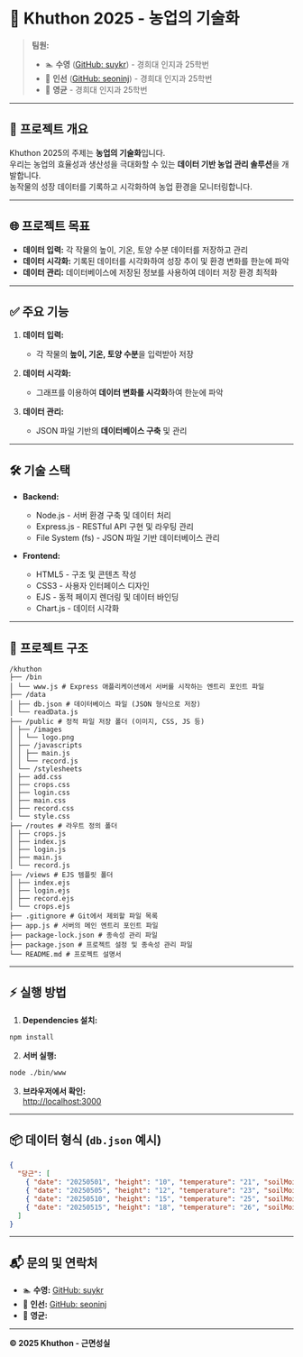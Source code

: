 
# 🌱 Khu**thon 2025** - 농업의 기술화

> **팀원:**  
> - 🏊 **수영** ([GitHub: suykr](https://github.com/suykr)) - 경희대 인지과 25학번  
> - 🎯 **인선** ([GitHub: seoninj](https://github.com/seoninj)) - 경희대 인지과 25학번  
> - 🚀 **영균** - 경희대 인지과 25학번  

---

## 📍 **프로젝트 개요**

Khuthon 2025의 주제는 **농업의 기술화**입니다.  
우리는 농업의 효율성과 생산성을 극대화할 수 있는 **데이터 기반 농업 관리 솔루션**을 개발합니다.  
농작물의 성장 데이터를 기록하고 시각화하여 농업 환경을 모니터링합니다.

---

## 🌐 **프로젝트 목표**

- **데이터 입력:** 각 작물의 높이, 기온, 토양 수분 데이터를 저장하고 관리  
- **데이터 시각화:** 기록된 데이터를 시각화하여 성장 추이 및 환경 변화를 한눈에 파악  
- **데이터 관리:** 데이터베이스에 저장된 정보를 사용하여 데이터 저장 환경 최적화  

---

## ✅ **주요 기능**

1. **데이터 입력:**  
   - 각 작물의 **높이, 기온, 토양 수분**을 입력받아 저장  

2. **데이터 시각화:**  
   - 그래프를 이용하여 **데이터 변화를 시각화**하여 한눈에 파악  

3. **데이터 관리:**  
   - JSON 파일 기반의 **데이터베이스 구축** 및 관리  

---

## 🛠️ **기술 스택**

- **Backend:**  
  - Node.js - 서버 환경 구축 및 데이터 처리  
  - Express.js - RESTful API 구현 및 라우팅 관리  
  - File System (fs) - JSON 파일 기반 데이터베이스 관리  

- **Frontend:**  
  - HTML5 - 구조 및 콘텐츠 작성  
  - CSS3 - 사용자 인터페이스 디자인  
  - EJS - 동적 페이지 렌더링 및 데이터 바인딩  
  - Chart.js - 데이터 시각화  

---

## 🚀 **프로젝트 구조**

```
/khuthon
├── /bin
│ └── www.js # Express 애플리케이션에서 서버를 시작하는 엔트리 포인트 파일
├── /data
│ ├── db.json # 데이터베이스 파일 (JSON 형식으로 저장)
│ └── readData.js
├── /public # 정적 파일 저장 폴더 (이미지, CSS, JS 등)
│ ├── /images
│ │ └── logo.png
│ ├── /javascripts
│ │ ├── main.js
│ │ └── record.js
│ └── /stylesheets
│ ├── add.css
│ ├── crops.css
│ ├── login.css
│ ├── main.css
│ ├── record.css
│ └── style.css
├── /routes # 라우트 정의 폴더
│ ├── crops.js
│ ├── index.js
│ ├── login.js
│ ├── main.js
│ └── record.js
├── /views # EJS 템플릿 폴더
│ ├── index.ejs
│ ├── login.ejs
│ ├── record.ejs
│ └── crops.ejs
├── .gitignore # Git에서 제외할 파일 목록
├── app.js # 서버의 메인 엔트리 포인트 파일
├── package-lock.json # 종속성 관리 파일
├── package.json # 프로젝트 설정 및 종속성 관리 파일
└── README.md # 프로젝트 설명서
```

---

## ⚡️ **실행 방법**

1. **Dependencies 설치:**

```bash
npm install
```

2. **서버 실행:**

```bash
node ./bin/www
```

3. **브라우저에서 확인:**  
[http://localhost:3000](http://localhost:3000)

---

## 📦 **데이터 형식 (`db.json` 예시)**

```json
{
  "당근": [
    { "date": "20250501", "height": "10", "temperature": "21", "soilMoisture": "35" },
    { "date": "20250505", "height": "12", "temperature": "23", "soilMoisture": "40" },
    { "date": "20250510", "height": "15", "temperature": "25", "soilMoisture": "38" },
    { "date": "20250515", "height": "18", "temperature": "26", "soilMoisture": "42" }
  ]
}
```

---

## 📬 **문의 및 연락처**

- 🏊 **수영:** [GitHub: suykr](https://github.com/suykr)  
- 🎯 **인선:** [GitHub: seoninj](https://github.com/seoninj)  
- 🚀 **영균:** 

---

**© 2025 Khuthon - 근면성실**
